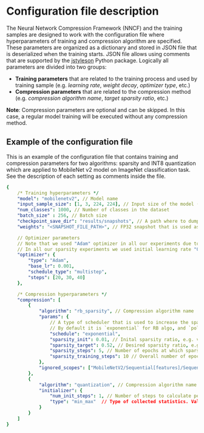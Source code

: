 # Configuration file description

The Neural Network Compression Framework (NNCF) and the training samples are designed to work with the configuration file where hyperparameters of training and compression algorithm are specified. These parameters are organized as a dictionary and stored in JSON file that is deserialized when the training starts. JSON file allows using comments that are supported by the [jstyleson](https://github.com/linjackson78/jstyleson) Python package.
Logically all parameters are divided into two groups:
- **Training parameters** that are related to the training process and used by training sample (e.g. *learning rate*, *weight decay*, *optimizer type*, etc.)
- **Compression parameters** that are related to the compression method (e.g. *compression algorithm name*, *target sparsity ratio*, etc.)

**Note**: Compression parameters are optional and can be skipped. In this case, a regular model training will be executed without any compression method.

## Example of the configuration file
This is an example of the configuration file that contains training and compression parameters for two algorithms: sparsity and INT8 quantization which are applied to MobileNet v2 model on ImageNet classification task.  See the description of each setting as comments inside the file.

```yaml
{
    /* Training hyperparameters */
    "model": "mobilenetv2", // Model name
    "input_sample_size": [1, 3, 224, 224], // Input size of the model (including a "batch dimension")
    "num_classes": 1000, // Number of classes in the dataset
    "batch_size" : 256, // Batch size
    "checkpoint_save_dir": "results/snapshots", // A path where to dump best and last model snapshots, this is a log directory by default.
    "weights": "<SNAPSHOT_FILE_PATH>", // FP32 snapshot that is used as a starting point during the model compression

    // Optimizer parameters
    // Note that we used "Adam" optimizer in all our experiments due to its better convergence and stability.
    // In all our sparsity experiments we used initial learning rate "0.001" for model weights and sparsity mask.
    "optimizer": {
        "type": "Adam",
        "base_lr": 0.001,
        "schedule_type": "multistep",
        "steps": [20, 30, 40]
    },

    /* Compression hyperparameters */
    "compression": [
        {
            "algorithm": "rb_sparsity", // Compression algorithm name
            "params": {
                // A type of scheduler that is used to increase the sparsity rate from `sparsity_init` to `sparsity_target`.
                // By default it is `exponential` for RB algo, and `polynomial` - for Magnitude one.
                "schedule": "exponential",
                "sparsity_init": 0.01, // Inital sparsity ratio, e.g. value "0.1" means that the method sets 10% of zero weights as a target after the training process starts
                "sparsity_target": 0.52, // Desired sparsity ratio, e.g. value "0.5" means that the method will schedule the training so that to get 50% of zero weights in the end
                "sparsity_steps": 5, // Number of epochs at which sparsity ratio will be increased from "sparsity_init" value up to "sparsity_target" value
                "sparsity_training_steps": 10 // Overall number of epochs that are used to train sparsity mask
            },
            "ignored_scopes": ["MobileNetV2/Sequential[features]/Sequential[0]/Conv2d[0]"] // Layers or blocks that are excluded from compression
        },
        {
            "algorithm": "quantization", // Compression algorithm name
            "initializer": {
                "num_init_steps": 1, // Number of steps to calculate per-layer activations statistics that can be used for "scale" initialization.
                "type": "min_max"  // Type of collected statistics. Value "min_max" means that scale is initialized by maximum value and sign of minimum value defines sign of activations.
            }
        }
    ]
}
```